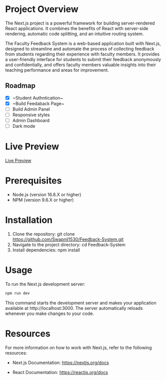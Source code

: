# Project Overview

The Next.js project is a powerful framework for building server-rendered React applications. It combines the benefits of React with server-side rendering, automatic code splitting, and an intuitive routing system.

The Faculty Feedback System is a web-based application built with Next.js, designed to streamline and automate the process of collecting feedback from students regarding their experience with faculty members. It provides a user-friendly interface for students to submit their feedback anonymously and confidentially, and offers faculty members valuable insights into their teaching performance and areas for improvement.

## Roadmap

- [x] ~Student Authntication~
- [x] ~Build Feedaback Page~
- [ ]  Build Admin Panel
- [ ]  Responsive styles
- [ ]  Admin Dashboard
- [ ]  Dark mode

# Live Preview

[Live Preview](https://next-js-13-4-tau.vercel.app/)

# Prerequisites

- Node.js (version 16.8.X or higher)
- NPM (version 9.6.X or higher)

# Installation

1. Clone the repository: git clone https://github.com/Swapnil1530/Feedback-System.git
2. Navigate to the project directory: cd Feedback-System
3. Install dependencies: npm install

# Usage

To run the Next.js development server:

```sh
npm run dev
```

This command starts the development server and makes your application available at http://localhost:3000. The server automatically reloads whenever you make changes to your code.

# Resources

For more information on how to work with Next.js, refer to the following resources:

- Next.js Documentation: https://nextjs.org/docs

- React Documentation: https://reactjs.org/docs
